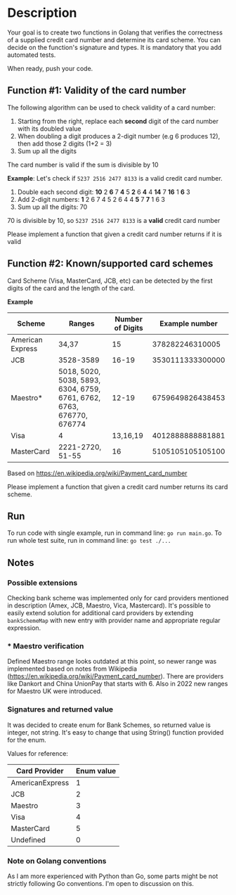 # Description

Your goal is to create two functions in Golang that verifies the correctness of a supplied credit card number and determine its card scheme. You can decide on the function's signature and types. It is mandatory that you add automated tests.

When ready, push your code.

## Function #1: Validity of the card number 

The following algorithm can be used to check validity of a card number:

1. Starting from the right, replace each **second** digit of the card number with its doubled value
2. When doubling a digit produces a 2-digit number (e.g 6 produces 12), then add those 2 digits (1+2 = 3)
3. Sum up all the digits

The card number is valid if the sum is divisible by 10

**Example**: Let's check if `5237 2516 2477 8133` is a valid credit card number.

1. Double each second digit: **10** 2 **6** 7 **4** 5 **2** 6 **4** 4 **14** 7 **16** 1 **6** 3
2. Add 2-digit numbers: **1** 2 6 7 4 5 2 6 4 4 **5** 7 **7** 1 6 3
3. Sum up all the digits: 70

70 is divisible by 10, so `5237 2516 2477 8133` is a **valid** credit card number

Please implement a function that given a credit card number returns if it is valid 

## Function #2: Known/supported card schemes

Card Scheme (Visa, MasterCard, JCB, etc) can be detected by the first digits of the card and the length of the card. 

**Example**

| Scheme           | Ranges           | Number of Digits | Example number   |
|---               |---               |---               |---
| American Express | 34,37            | 15               | 378282246310005  |
| JCB              | 3528-3589        | 16-19            | 3530111333300000 |
| Maestro*          | 5018, 5020, 5038, 5893, 6304, 6759, 6761, 6762, 6763, 676770, 676774    | 12-19            | 6759649826438453 |
| Visa             | 4                | 13,16,19         | 4012888888881881 |
| MasterCard       | 2221-2720, 51-55 | 16               | 5105105105105100 |

Based on https://en.wikipedia.org/wiki/Payment_card_number


Please implement a function that given a credit card number returns its card scheme.


## Run

To run code with single example, run in command line: `go run main.go`.
To run whole test suite, run in command line: `go test ./...` 


## Notes

### Possible extensions
Checking bank scheme was implemented only for card providers mentioned in description 
(Amex, JCB, Maestro, Vica, Mastercard).
It's possible to easily extend solution for additional card providers by extending `bankSchemeMap` with 
new entry with provider name and appropriate regular expression.

### * Maestro verification
Defined Maestro range looks outdated at this point, so newer range was implemented based on notes 
from Wikipedia (https://en.wikipedia.org/wiki/Payment_card_number).
There are providers like Dankort and China UnionPay that starts with 6. Also in 2022 new ranges for
Maestro UK were introduced.

### Signatures and returned value
It was decided to create enum for Bank Schemes, so returned value is integer, not string. It's easy
to change that using String() function provided for the enum. 

Values for reference:

| Card Provider | Enum value
|---            |---
| AmericanExpress | 1
| JCB           | 2
| Maestro       | 3
| Visa          | 4
| MasterCard    | 5
| Undefined     | 0

### Note on Golang conventions
As I am more experienced with Python than Go, some parts might be not strictly following Go conventions.
I'm open to discussion on this.
